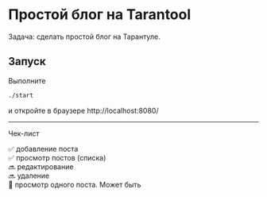 # Простой блог на Tarantool
Задача: сделать простой блог на Тарантуле.

## Запуск

Выполните
``` bash
./start
```
и откройте в браузере http://localhost:8080/

-----
Чек-лист

✅ добавление поста  
✅ просмотр постов (списка)  
🔜 редактирование  
🔜 удаление  
🤔 просмотр одного поста. Может быть
